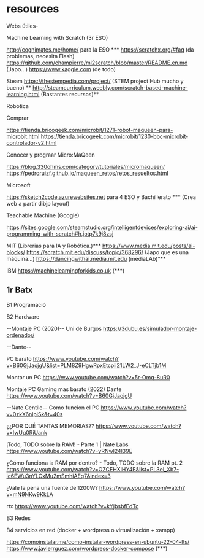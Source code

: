 # resources
Webs útiles- 

Machine Learning with Scratch (3r ESO)

  http://cognimates.me/home/ para la ESO ***
  https://scratchx.org/#faq (da problemas, necesita Flash)
  https://github.com/champierre/ml2scratch/blob/master/README.en.md (Japo...)
  https://www.kaggle.com (de todo)
  
  
  Steam
  https://thestempedia.com/project/ (STEM project Hub mucho y bueno) **
  http://steamcurriculum.weebly.com/scratch-based-machine-learning.html (Bastantes recursos)**
 
 Robótica
 
 Comprar
  
  https://tienda.bricogeek.com/microbit/1271-robot-maqueen-para-microbit.html
  https://tienda.bricogeek.com/microbit/1230-bbc-microbit-controlador-v2.html
 
 Conocer y prograar Micro:MaQeen
 
  https://blog.330ohms.com/category/tutoriales/micromaqueen/
  https://pedroruizf.github.io/maqueen_retos/retos_resueltos.html
  
  Microsoft
  
  https://sketch2code.azurewebsites.net para 4 ESO y Bachillerato *** (Crea web a partir dibjp layout)
  
  Teachable Machine (Google)
  
  https://sites.google.com/steamstudio.org/intelligentdevices/exploring-ai/ai-programming-with-scratch#h.jotp7k9j8zsj
  
  MIT
    (Librerias para IA y Robótica.)***
    https://www.media.mit.edu/posts/ai-blocks/ 
    https://scratch.mit.edu/discuss/topic/368296/ (Japo que es una máquina...)
    https://dancingwithai.media.mit.edu (mediaLAb)***
  
  IBM
  https://machinelearningforkids.co.uk (***)
  
  ## 1r Batx ##
  B1 Programació
  
  B2 Hardware
  
  --Montaje PC (2020)--
Uni de Burgos
https://3dubu.es/simulador-montaje-ordenador/

--Dante--

PC barato
https://www.youtube.com/watch?v=B60GjJaojgU&list=PLM8Z9HgwRpxEtcpii21LW2_J-eCLTjb1M

Montar un PC
https://www.youtube.com/watch?v=5r-Omq-8uR0

Montaje PC Gaming mas barato (2022)
Dante
https://www.youtube.com/watch?v=B60GjJaojgU

--Nate Gentile--
Como funcion el PC
https://www.youtube.com/watch?v=0zkX6nlpiSk&t=40s

¿¿POR QUÉ TANTAS MEMORIAS??
https://www.youtube.com/watch?v=IwUq0RiUank

¡Todo, TODO sobre la RAM! - Parte 1 | Nate Labs
https://www.youtube.com/watch?v=yRNwl24l39E

¿Cómo funciona la RAM por dentro? - Todo, TODO sobre la RAM pt. 2
https://www.youtube.com/watch?v=OZCEHXlHY4E&list=PL3ei_Xb7-ic6EWu3nYLCxMu2mSmhiAEq7&index=3

¿Vale la pena una fuente de 1200W?
https://www.youtube.com/watch?v=mN9NKw9KkLA

rtx
https://www.youtube.com/watch?v=kYjbsbfEdTc


  B3 Redes
  
  B4 servicios en red (docker + wordpress o virtualización + xampp)
  
  https://comoinstalar.me/como-instalar-wordpress-en-ubuntu-22-04-lts/
  https://www.javierrguez.com/wordpress-docker-compose (***)
